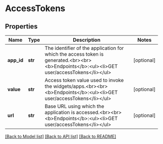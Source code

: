 # AccessTokens

## Properties
Name | Type | Description | Notes
------------ | ------------- | ------------- | -------------
**app_id** | **str** | The identifier of the application for which the access token is generated.&lt;br&gt;&lt;br&gt;&lt;b&gt;Endpoints&lt;/b&gt;:&lt;ul&gt;&lt;li&gt;GET user/accessTokens&lt;/li&gt;&lt;/ul&gt; | [optional] 
**value** | **str** | Access token value used to invoke the widgets/apps.&lt;br&gt;&lt;br&gt;&lt;b&gt;Endpoints&lt;/b&gt;:&lt;ul&gt;&lt;li&gt;GET user/accessTokens&lt;/li&gt;&lt;/ul&gt; | [optional] 
**url** | **str** | Base URL using which the application is accessed.&lt;br&gt;&lt;br&gt;&lt;b&gt;Endpoints&lt;/b&gt;:&lt;ul&gt;&lt;li&gt;GET user/accessTokens&lt;/li&gt;&lt;/ul&gt; | [optional] 

[[Back to Model list]](../README.md#documentation-for-models) [[Back to API list]](../README.md#documentation-for-api-endpoints) [[Back to README]](../README.md)


